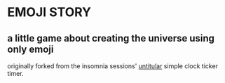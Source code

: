 # EMOJI STORY
a little game about creating the universe using only emoji
---

originally forked from the insomnia sessions' [untitular](https://gist.github.com/shuuki/8f5db01e786fecdbc904) simple clock ticker timer.
